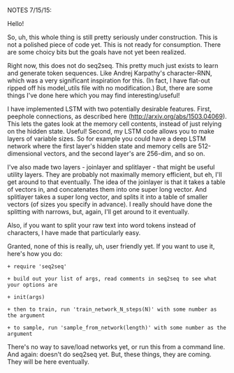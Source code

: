 NOTES 7/15/15:

Hello!

So, uh, this whole thing is still pretty seriously under construction. This is not a polished piece of code yet. This is not ready for consumption. There are some choicy bits but the goals have not yet been realized.

Right now, this does not do seq2seq. This pretty much just exists to learn and generate token sequences. Like Andrej Karpathy's character-RNN, which was a very significant inspiration for this. (In fact, I have flat-out ripped off his model_utils file with no modification.) But, there are some things I've done here which you may find interesting/useful! 

I have implemented LSTM with two potentially desirable features. First, peephole connections, as described here (http://arxiv.org/abs/1503.04069). This lets the gates look at the memory cell contents, instead of just relying on the hidden state. Useful! Second, my LSTM code allows you to make layers of variable sizes. So for example you could have a deep LSTM network where the first layer's hidden state and memory cells are 512-dimensional vectors, and the second layer's are 256-dim, and so on. 

I've also made two layers - joinlayer and splitlayer - that might be useful utility layers. They are probably not maximally memory efficient, but eh, I'll get around to that eventually. The idea of the joinlayer is that it takes a table of vectors in, and concatenates them into one super long vector. And splitlayer takes a super long vector, and splits it into a table of smaller vectors (of sizes you specify in advance). I really should have done the splitting with narrows, but, again, I'll get around to it eventually. 

Also, if you want to split your raw text into word tokens instead of characters, I have made that particularly easy. 

Granted, none of this is really, uh, user friendly yet. If you want to use it, here's how you do:

	+ require 'seq2seq'

	+ build out your list of args, read comments in seq2seq to see what your options are

	+ init(args)

	+ then to train, run 'train_network_N_steps(N)' with some number as the argument

	+ to sample, run 'sample_from_network(length)' with some number as the argument

There's no way to save/load networks yet, or run this from a command line. And again: doesn't do seq2seq yet. But, these things, they are coming. They will be here eventually.
